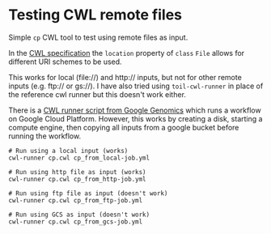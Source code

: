 Testing CWL remote files
========================

Simple `cp` CWL tool to test using remote files as input.

In the [CWL specification](https://www.commonwl.org/v1.0/Workflow.html#File) the `location` property of `class` `File` allows for different URI schemes to be used.

This works for local (file://) and http:// inputs, but not for other remote inputs (e.g. ftp:// or gs://). I have also tried using `toil-cwl-runner` in place of the reference cwl runner but this doesn't work either.

There is a [CWL runner script from Google Genomics](https://github.com/googlegenomics/pipelines-api-examples/tree/master/cwl_runner) which runs a workflow on Google Cloud Platform. However, this works by creating a disk, starting a compute engine, then copying all inputs from a google bucket before running the workflow.

```
# Run using a local input (works)
cwl-runner cp.cwl cp_from_local-job.yml

# Run using http file as input (works)
cwl-runner cp.cwl cp_from_http-job.yml

# Run using ftp file as input (doesn't work)
cwl-runner cp.cwl cp_from_ftp-job.yml

# Run using GCS as input (doesn't work)
cwl-runner cp.cwl cp_from_gcs-job.yml
```
